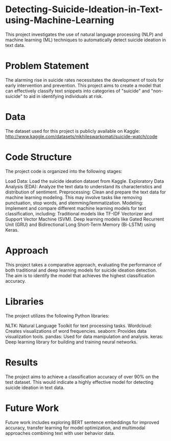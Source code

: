 # Detecting-Suicide-Ideation-in-Text-using-Machine-Learning
This project investigates the use of natural language processing (NLP) and machine learning (ML) techniques to automatically detect suicide ideation in text data.

# Problem Statement
The alarming rise in suicide rates necessitates the development of tools for early intervention and prevention. This project aims to create a model that can effectively classify text snippets into categories of "suicide" and "non-suicide" to aid in identifying individuals at risk.

# Data
The dataset used for this project is publicly available on Kaggle: http://www.kaggle.com/datasets/nikhileswarkomati/suicide-watch/code

# Code Structure
The project code is organized into the following stages:

  Load Data: Load the suicide ideation dataset from Kaggle.
  Exploratory Data Analysis (EDA): Analyze the text data to understand its characteristics and distribution of sentiment.
  Preprocessing: Clean and prepare the text data for machine learning modeling. This may involve tasks like removing punctuation, stop words, and stemming/lemmatization.
  Modeling: Implement and compare different machine learning models for text classification, including:
  Traditional models like TF-IDF Vectorizer and Support Vector Machine (SVM).
  Deep learning models like Gated Recurrent Unit (GRU) and Bidirectional Long Short-Term Memory (Bi-LSTM) using Keras.
  
# Approach
This project takes a comparative approach, evaluating the performance of both traditional and deep learning models for suicide ideation detection. The aim is to identify the model that achieves the highest classification accuracy.

# Libraries
The project utilizes the following Python libraries:

  NLTK: Natural Language Toolkit for text processing tasks.
  Wordcloud: Creates visualizations of word frequencies.
  seaborn: Provides data visualization tools.
  pandas: Used for data manipulation and analysis.
  keras: Deep learning library for building and training neural networks.
  
# Results
The project aims to achieve a classification accuracy of over 90% on the test dataset. This would indicate a highly effective model for detecting suicide ideation in text data.

# Future Work
Future work includes exploring BERT sentence embeddings for improved accuracy, transfer learning for model optimization, and multimodal approaches combining text with user behavior data.
